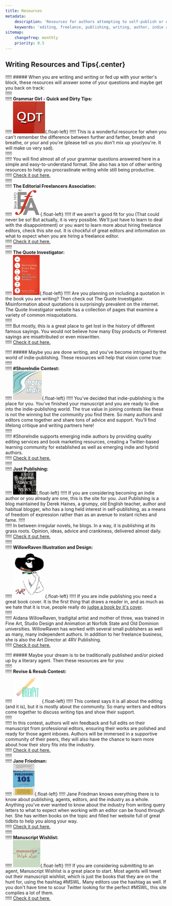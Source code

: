 ```yaml
---
title: Resources
metadata:
    description: 'Resources for authors attempting to self-publish or query an agent'
    keywords: 'editing, freelance, publishing, writing, author, indie author, editor, self-publishing, developmental editing, copyediting, manuscript, resources, query, literary agent'
sitemap:
    changefreq: monthly
    priority: 0.5
---
```


## Writing Resources and Tips{.center}

!!!!! ##### When you are writing and writing or fed up with your writer's block, these resources will answer some of your questions and maybe get you back on track:   
!!!!!    
!!!!! **Grammar Girl - Quick and Dirty Tips:**   
!!!!! ![Quick and Dirty Tips](GrammarGirl.png){.float-left}
!!!!! This is a wonderful resource for when you can't remember the difference between further and farther, breath and breathe, or your and you're (please tell us you don't mix up your/you're. It will make us very sad).   
!!!!!    
!!!!! You will find almost all of your grammar questions answered here in a simple and easy-to-understand format. She also has a ton of other writing resources to help you procrastinate writing while still being productive.   
!!!!! [Check it out here.](http://www.quickanddirtytips.com/grammar-girl?target=_blank)   
!!!!!    
!!!!! **The Editorial Freelancers Association:**   
!!!!! ![Editorial Freelancers Association](EFA_logo_85T.gif){.float-left}
!!!!! If we aren't a good fit for you (That could never be so! But actually, it is very possible. We'll just have to learn to deal with the disappointment) or you want to learn more about hiring freelance editors, check this site out. It is chockful of great editors and information on what to expect when you are hiring a freelance editor.   
!!!!! [Check it out here.](http://www.the-efa.org/?target=_blank)   
!!!!!    
!!!!! **The Quote Investigator:**   
!!!!! ![Quote Investigator](QuoteInvestigator.jpg){.float-left}
!!!!! Are you planning on including a quotation in the book you are writing? Then check out The Quote Investigator. Misinformation about quotations is surprisingly prevalent on the internet. The Quote Investigator website has a collection of pages that examine a variety of common misquotations.   
!!!!!    
!!!!! But mostly, this is a great place to get lost in the history of different famous sayings. You would not believe how many Etsy products or Pinterest sayings are misattributed or even miswritten.   
!!!!! [Check it out here.](http://quoteinvestigator.com/resources/?target=_blank)   

!!!!! ##### Maybe you are done writing, and you've become intrigued by the world of indie-publishing. These resources will help that vision come true:   
!!!!!    
!!!!! **\#ShoreIndie Contest:**   
!!!!! ![ShoreIndie](shoreindie_logo.png){.float-left}
!!!!! You've decided that indie-publishing is the place for you. You've finished your manuscript and you are ready to dive into the indie-publishing world. The true value in joining contests like these is not the winning but the community you find there. So many authors and editors come together and share tons of advice and support. You'll find lifelong critique and writing partners here!   
!!!!!    
!!!!! \#ShoreIndie supports emerging indie authors by providing quality editing services and book marketing resources, creating a Twitter-based learning community for established as well as emerging indie and hybrid authors.   
!!!!! [Check it out here.](https://shoreindie.blogspot.com/?target=_blank)   
!!!!!    
!!!!! **Just Publishing:**   
!!!!! ![Just Publishing](JustPublishing.jpg){.float-left}
!!!!! If you are considering becoming an indie author or you already are one, this is the site for you. Just Publishing is a blog maintained by Derek Haines, a grumpy, old English teacher, author and habitual blogger, who has a long held interest in self-publishing, as a means of freedom of expression rather than as an avenue to instant riches and fame. 
!!!!!    
!!!!! In between irregular novels, he blogs. In a way, it is publishing at its grass roots. Opinion, ideas, advice and crankiness, delivered almost daily.   
!!!!! [Check it out here.](http://www.derekhaines.ch/justpublishing/?target=_blank)   
!!!!!    
!!!!! **WillowRaven Illustration and Design:**   
!!!!! ![Willow Raven](1619898_orig_4e18%20%281%29.png){.float-left}
!!!!! If you are indie publishing you need a great book cover. It is the first thing that draws a reader in, and as much as we hate that it is true, people really do [judge a book by it's cover](/blog/judging-covers).   
!!!!!    
!!!!! Aidana WillowRaven, tradigital artist and mother of three, was trained in Fine Art, Studio Design and Animation at Norfolk State and Old Dominion universities. WillowRaven has worked with several small publishers as well as many, many independent authors. In addition to her freelance business, she is also the Art Director at 4RV Publishing.   
!!!!! [Check it out here.](http://willowraven.weebly.com/?target=_blank)   

!!!!! ##### Maybe your dream is to be traditionally published and/or picked up by a literary agent. Then these resources are for you:   
!!!!!    
!!!!! **Revise & Resub Contest:**   
!!!!! ![Revise & Resub](RevPit_hashtag_logo_small.png){.float-left}
!!!!! This contest says it is all about the editing (and it is), but it is mostly about the community. So many writers and editors come together to discuss writing tips and show their support.   
!!!!!    
!!!!! In this contest, authors will win feedback and full edits on their manuscript from professional editors, ensuring their works are polished and ready for those agent inboxes. Authors will be immersed in a supportive community of their peers, they will also have the chance to learn more about how their story fits into the industry.   
!!!!! [Check it out here.](http://reviseresub.com/?target=_blanl)   
!!!!!    
!!!!! **Jane Friedman:**   
!!!!! ![Publishing 101](Pub101-cover.jpg){.float-left}
!!!!! Jane Friedman knows everything there is to know about publishing, agents, editors, and the industry as a whole. Anything you've ever wanted to know about the industry from writing query letters to what to expect when working with an editor can be found through her. She has written books on the topic and filled her website full of great tidbits to help you along your way.   
!!!!! [Check it out here.](https://janefriedman.com/?target=_blank)   
!!!!!    
!!!!! **Manuscript Wishlist:**   
!!!!! ![Manuscript Wishlist](MSWL_website.jpg){.float-left}
!!!!! If you are considering submitting to an agent, Manuscript Wishlist is a great place to start. Most agents will tweet out their manuscript wishlist, which is just the books that they are on the hunt for, using the hashtag #MSWL. Many editors use the hashtag as well. If you don't have time to scour Twitter looking for the perfect #MSWL, this site compiles a lot of them.   
!!!!! [Check it out here.](http://www.manuscriptwishlist.com/?target=_blank)
